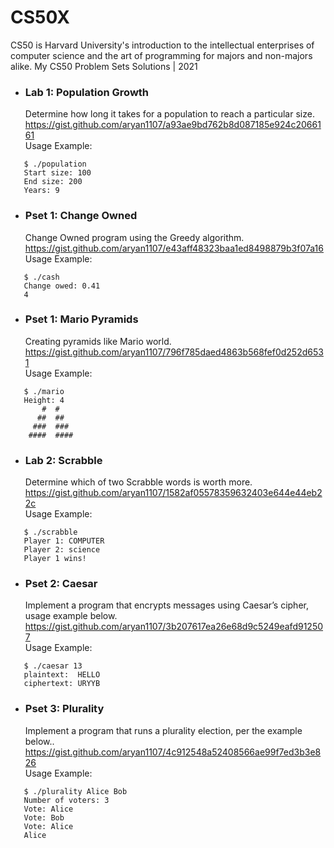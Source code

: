 # CS50X
CS50 is Harvard University's introduction to the intellectual enterprises of computer science and the art of programming for majors and non-majors alike.
My CS50 Problem Sets Solutions | 2021

* ### Lab 1: Population Growth

   Determine how long it takes for a population to reach a particular size.<br>
   https://gist.github.com/aryan1107/a93ae9bd762b8d087185e924c2066161<br>
   Usage Example:
```
   $ ./population
   Start size: 100
   End size: 200
   Years: 9
```


* ### Pset 1: Change Owned

   Change Owned program using the Greedy algorithm.<br>
   https://gist.github.com/aryan1107/e43aff48323baa1ed8498879b3f07a16<br>
   Usage Example:
```
   $ ./cash
   Change owed: 0.41
   4
```



* ### Pset 1: Mario Pyramids

   Creating pyramids like Mario world.<br>
   https://gist.github.com/aryan1107/796f785daed4863b568fef0d252d6531<br>
   Usage Example:
```
   $ ./mario
   Height: 4
       #  #
      ##  ##
     ###  ###
    ####  ####
```


* ### Lab 2: Scrabble

   Determine which of two Scrabble words is worth more.<br>
   https://gist.github.com/aryan1107/1582af05578359632403e644e44eb22c<br>
   Usage Example:
```
   $ ./scrabble
   Player 1: COMPUTER
   Player 2: science
   Player 1 wins!
```

* ### Pset 2: Caesar

   Implement a program that encrypts messages using Caesar’s cipher, usage example below.<br>
   https://gist.github.com/aryan1107/3b207617ea26e68d9c5249eafd912507<br>
   Usage Example:
```
   $ ./caesar 13
   plaintext:  HELLO
   ciphertext: URYYB
```

* ### Pset 3: Plurality

   Implement a program that runs a plurality election, per the example below..<br>
   https://gist.github.com/aryan1107/4c912548a52408566ae99f7ed3b3e826<br>
   Usage Example:
```
   $ ./plurality Alice Bob
   Number of voters: 3
   Vote: Alice
   Vote: Bob
   Vote: Alice
   Alice
```
